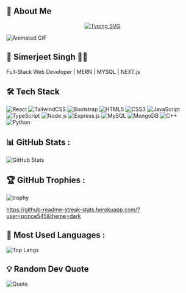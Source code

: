 ## 💫 About Me  
<div align="center">

[![Typing SVG](https://readme-typing-svg.demolab.com?font=Fira+Code&weight=700&size=40&pause=1000&color=25CEF7&center=true&vCenter=true&width=900&lines=+Welcome+to+my+Profile!+%E2%9C%A8;%F0%9F%8F%86+I'm+Simerjeet+Singh!;+%F0%9F%92%BB+Full-Stack+Web+Developer;From+India+%F0%9F%87%AE%F0%9F%87%B3)](https://git.io/typing-svg)

</div>




![Animated GIF](https://user-images.githubusercontent.com/74038190/225813708-98b745f2-7d22-48cf-9150-083f1b00d6c9.gif)

## 🚀 Simerjeet Singh 👨‍💻
Full-Stack Web Developer | MERN | MYSQL | NEXT.js 

## 🛠 Tech Stack

![React](https://img.shields.io/badge/-React-000?style=flat&logo=react)
![TailwindCSS](https://img.shields.io/badge/-TailwindCSS-000?style=flat&logo=tailwindcss)
![Bootstrap](https://img.shields.io/badge/-Bootstrap-000?style=flat&logo=bootstrap)
![HTML5](https://img.shields.io/badge/-HTML5-000?style=flat&logo=html5)
![CSS3](https://img.shields.io/badge/-CSS3-000?style=flat&logo=css3)
![JavaScript](https://img.shields.io/badge/-JavaScript-000?style=flat&logo=javascript)
![TypeScript](https://img.shields.io/badge/-TypeScript-000?style=flat&logo=typescript)
![Node.js](https://img.shields.io/badge/-Node.js-000?style=flat&logo=node.js)
![Express.js](https://img.shields.io/badge/-Express.js-000?style=flat&logo=express)
![MySQL](https://img.shields.io/badge/-MySQL-000?style=flat&logo=mysql)
![MongoDB](https://img.shields.io/badge/-MongoDB-000?style=flat&logo=mongodb)
![C++](https://img.shields.io/badge/-C++-000?style=flat&logo=c%2B%2B)
![Python](https://img.shields.io/badge/-Python-000?style=flat&logo=python)



## 📊 GitHub Stats :
![GitHub Stats](https://github-readme-stats.vercel.app/api?username=prince545&show_icons=true&theme=dark)



## 🏆 GitHub Trophies :
![trophy](https://github-profile-trophy.vercel.app/?username=prince545&theme=dark)

https://github-readme-streak-stats.herokuapp.com/?user=prince545&theme=dark


## 📌 Most Used Languages :
![Top Langs](https://github-readme-stats.vercel.app/api/top-langs/?username=prince545&layout=compact&theme=dark)


## 💡 Random Dev Quote
![Quote](https://quotes-github-readme.vercel.app/api?type=horizontal&theme=dark)



